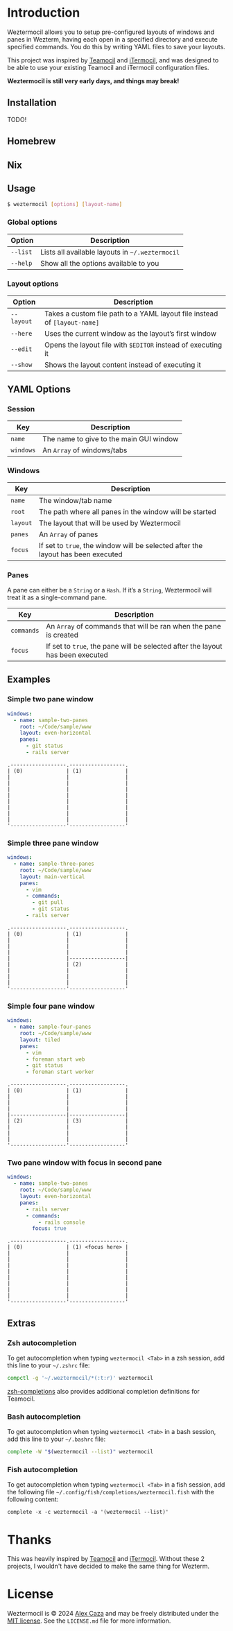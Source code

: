 # Introduction
Weztermocil allows you to setup pre-configured layouts of windows and panes in Wezterm, having each open in a specified directory and execute specified commands. You do this by writing YAML files to save your layouts. 

This project was inspired by [Teamocil](https://github.com/remi/teamocil) and [iTermocil](https://github.com/TomAnthony/itermocil), and was designed to be able to use your existing Teamocil and iTermocil configuration files.

**Weztermocil is still very early days, and things may break!**

## Installation

TODO!

## Homebrew

## Nix

## Usage

```bash
$ weztermocil [options] [layout-name]
```

### Global options

| Option      | Description
|-------------|----------------------------
| `--list`    | Lists all available layouts in `~/.weztermocil`
| `--help`    | Show all the options available to you

### Layout options

| Option      | Description
|-------------|----------------------------
| `--layout`  | Takes a custom file path to a YAML layout file instead of `[layout-name]`
| `--here`    | Uses the current window as the layout’s first window
| `--edit`    | Opens the layout file with `$EDITOR` instead of executing it
| `--show`    | Shows the layout content instead of executing it

## YAML Options

### Session

| Key       | Description
|-----------|----------------------------
| `name`    | The name to give to the main GUI window
| `windows` | An `Array` of windows/tabs

### Windows

| Key       | Description
|-----------|----------------------------
| `name`    | The window/tab name
| `root`    | The path where all panes in the window will be started
| `layout`  | The layout that will be used by Weztermocil
| `panes`   | An `Array` of panes
| `focus`   | If set to `true`, the window will be selected after the layout has been executed

### Panes

A pane can either be a `String` or a `Hash`. If it’s a `String`, Weztermocil will
treat it as a single-command pane.

| Key        | Description
|------------|----------------------------
| `commands` | An `Array` of commands that will be ran when the pane is created
| `focus`    | If set to `true`, the pane will be selected after the layout has been executed

## Examples

### Simple two pane window

```yaml
windows:
  - name: sample-two-panes
    root: ~/Code/sample/www
    layout: even-horizontal
    panes:
      - git status
      - rails server
```

```
.------------------.------------------.
| (0)              | (1)              |
|                  |                  |
|                  |                  |
|                  |                  |
|                  |                  |
|                  |                  |
|                  |                  |
|                  |                  |
|                  |                  |
'------------------'------------------'
```

### Simple three pane window

```yaml
windows:
  - name: sample-three-panes
    root: ~/Code/sample/www
    layout: main-vertical
    panes:
      - vim
      - commands:
        - git pull
        - git status
      - rails server
```

```
.------------------.------------------.
| (0)              | (1)              |
|                  |                  |
|                  |                  |
|                  |                  |
|                  |------------------|
|                  | (2)              |
|                  |                  |
|                  |                  |
|                  |                  |
'------------------'------------------'
```

### Simple four pane window

```yaml
windows:
  - name: sample-four-panes
    root: ~/Code/sample/www
    layout: tiled
    panes:
      - vim
      - foreman start web
      - git status
      - foreman start worker
```

```
.------------------.------------------.
| (0)              | (1)              |
|                  |                  |
|                  |                  |
|                  |                  |
|------------------|------------------|
| (2)              | (3)              |
|                  |                  |
|                  |                  |
|                  |                  |
'------------------'------------------'
```

### Two pane window with focus in second pane

```yaml
windows:
  - name: sample-two-panes
    root: ~/Code/sample/www
    layout: even-horizontal
    panes:
      - rails server
      - commands:
          - rails console
        focus: true
```

```
.------------------.------------------.
| (0)              | (1) <focus here> |
|                  |                  |
|                  |                  |
|                  |                  |
|                  |                  |
|                  |                  |
|                  |                  |
|                  |                  |
|                  |                  |
'------------------'------------------'
```

## Extras
### Zsh autocompletion

To get autocompletion when typing `weztermocil <Tab>` in a zsh session, add this line to your `~/.zshrc` file:

```zsh
compctl -g '~/.weztermocil/*(:t:r)' weztermocil
```

[zsh-completions](https://github.com/zsh-users/zsh-completions) also provides
additional completion definitions for Teamocil.

### Bash autocompletion

To get autocompletion when typing `weztermocil <Tab>` in a bash session, add this line to your `~/.bashrc` file:

```bash
complete -W "$(weztermocil --list)" weztermocil
```

### Fish autocompletion

To get autocompletion when typing `weztermocil <Tab>` in a fish session,
add the following file `~/.config/fish/completions/weztermocil.fish` with
the following content:

```fish
complete -x -c weztermocil -a '(weztermocil --list)'
```

# Thanks
This was heavily inspired by [Teamocil](https://github.com/remi/teamocil) and [iTermocil](https://github.com/TomAnthony/itermocil). Without these 2 projects, I wouldn't have decided to make the same thing for Wezterm.

# License
Weztermocil is © 2024 [Alex Caza](https://alexcaza.com) and may be freely
distributed under the [MIT license](https://github.com/alexcaza/weztermocil/blob/master/LICENSE.md).
See the `LICENSE.md` file for more information.
